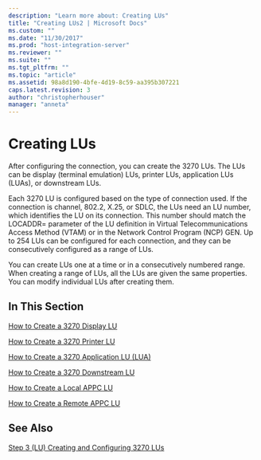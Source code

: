 ```yaml
---
description: "Learn more about: Creating LUs"
title: "Creating LUs2 | Microsoft Docs"
ms.custom: ""
ms.date: "11/30/2017"
ms.prod: "host-integration-server"
ms.reviewer: ""
ms.suite: ""
ms.tgt_pltfrm: ""
ms.topic: "article"
ms.assetid: 98a8d190-4bfe-4d19-8c59-aa395b307221
caps.latest.revision: 3
author: "christopherhouser"
manager: "anneta"
---
```

# Creating LUs
After configuring the connection, you can create the 3270 LUs. The LUs can be display (terminal emulation) LUs, printer LUs, application LUs (LUAs), or downstream LUs.  
  
 Each 3270 LU is configured based on the type of connection used. If the connection is channel, 802.2, X.25, or SDLC, the LUs need an LU number, which identifies the LU on its connection. This number should match the LOCADDR= parameter of the LU definition in Virtual Telecommunications Access Method (VTAM) or in the Network Control Program (NCP) GEN. Up to 254 LUs can be configured for each connection, and they can be consecutively configured as a range of LUs.  
  
 You can create LUs one at a time or in a consecutively numbered range. When creating a range of LUs, all the LUs are given the same properties. You can modify individual LUs after creating them.  
  
## In This Section  
 [How to Create a 3270 Display LU](../core/how-to-create-a-3270-display-lu1.md)  
  
 [How to Create a 3270 Printer LU](../core/how-to-create-a-3270-printer-lu1.md)  
  
 [How to Create a 3270 Application LU (LUA)](../core/how-to-create-a-3270-application-lu-lua-2.md)  
  
 [How to Create a 3270 Downstream LU](../core/how-to-create-a-3270-downstream-lu2.md)  
  
 [How to Create a Local APPC LU](../core/how-to-create-a-local-appc-lu1.md)  
  
 [How to Create a Remote APPC LU](../core/how-to-create-a-remote-appc-lu2.md)  
  
## See Also  
 [Step 3 (LU) Creating and Configuring 3270 LUs](../core/step-3-lu-creating-and-configuring-3270-lus1.md)
